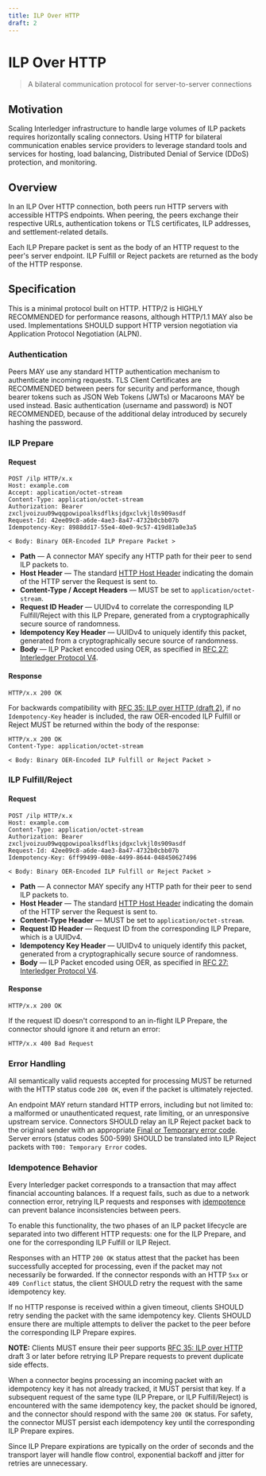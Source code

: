 ```yaml
---
title: ILP Over HTTP
draft: 2
---
```


# ILP Over HTTP

> A bilateral communication protocol for server-to-server connections

## Motivation

Scaling Interledger infrastructure to handle large volumes of ILP packets requires horizontally scaling connectors. Using HTTP for bilateral communication enables service providers to leverage standard tools and services for hosting, load balancing, Distributed Denial of Service (DDoS) protection, and monitoring.

## Overview

In an ILP Over HTTP connection, both peers run HTTP servers with accessible HTTPS endpoints. When peering, the peers exchange their respective URLs, authentication tokens or TLS certificates, ILP addresses, and settlement-related details.

Each ILP Prepare packet is sent as the body of an HTTP request to the peer's server endpoint. ILP Fulfill or Reject packets are returned as the body of the HTTP response.

## Specification

This is a minimal protocol built on HTTP. HTTP/2 is HIGHLY RECOMMENDED for performance reasons, although HTTP/1.1 MAY also be used. Implementations SHOULD support HTTP version negotiation via Application Protocol Negotiation (ALPN).

### Authentication

Peers MAY use any standard HTTP authentication mechanism to authenticate incoming requests. TLS Client Certificates are RECOMMENDED between peers for security and performance, though bearer tokens such as JSON Web Tokens (JWTs) or Macaroons MAY be used instead. Basic authentication (username and password) is NOT RECOMMENDED, because of the additional delay introduced by securely hashing the password.

### ILP Prepare

#### Request

```http
POST /ilp HTTP/x.x
Host: example.com
Accept: application/octet-stream
Content-Type: application/octet-stream
Authorization: Bearer zxcljvoizuu09wqqpowipoalksdflksjdgxclvkjl0s909asdf
Request-Id: 42ee09c8-a6de-4ae3-8a47-4732b0cbb07b
Idempotency-Key: 8988dd17-55e4-40e0-9c57-419d81a0e3a5

< Body: Binary OER-Encoded ILP Prepare Packet >
```

- **Path** &mdash; A connector MAY specify any HTTP path for their peer to send ILP packets to.
- **Host Header** &mdash; The standard [HTTP Host Header](https://tools.ietf.org/html/rfc2616#section-14.23) indicating the domain of the HTTP server the Request is sent to.
- **Content-Type / Accept Headers** &mdash; MUST be set to `application/octet-stream`.
- **Request ID Header** &mdash; UUIDv4 to correlate the corresponding ILP Fulfill/Reject with this ILP Prepare, generated from a cryptographically secure source of randomness.
- **Idempotency Key Header** &mdash; UUIDv4 to uniquely identify this packet, generated from a cryptographically secure source of randomness.
- **Body** &mdash; ILP Packet encoded using OER, as specified in [RFC 27: Interledger Protocol V4](./0027-interledger-protocol-4/0027-interledger-protocol-4.md).

#### Response

```http
HTTP/x.x 200 OK
```

For backwards compatibility with [RFC 35: ILP over HTTP (draft 2)](https://interledger.org/rfcs/0035-ilp-over-http/draft-2.html), if no `Idempotency-Key` header is included, the raw OER-encoded ILP Fulfill or Reject MUST be returned within the body of the response:

```http
HTTP/x.x 200 OK
Content-Type: application/octet-stream

< Body: Binary OER-Encoded ILP Fulfill or Reject Packet >
```

### ILP Fulfill/Reject

#### Request

```http
POST /ilp HTTP/x.x
Host: example.com
Content-Type: application/octet-stream
Authorization: Bearer zxcljvoizuu09wqqpowipoalksdflksjdgxclvkjl0s909asdf
Request-Id: 42ee09c8-a6de-4ae3-8a47-4732b0cbb07b
Idempotency-Key: 6ff99499-008e-4499-8644-048450627496

< Body: Binary OER-Encoded ILP Fulfill or Reject Packet >
```

- **Path** &mdash; A connector MAY specify any HTTP path for their peer to send ILP packets to.
- **Host Header** &mdash; The standard [HTTP Host Header](https://tools.ietf.org/html/rfc2616#section-14.23) indicating the domain of the HTTP server the Request is sent to.
- **Content-Type Header** &mdash; MUST be set to `application/octet-stream`.
- **Request ID Header** &mdash; Request ID from the corresponding ILP Prepare, which is a UUIDv4.
- **Idempotency Key Header** &mdash; UUIDv4 to uniquely identify this packet, generated from a cryptographically secure source of randomness.
- **Body** &mdash; ILP Packet encoded using OER, as specified in [RFC 27: Interledger Protocol V4](./0027-interledger-protocol-4/0027-interledger-protocol-4.md).

#### Response

```http
HTTP/x.x 200 OK
```

If the request ID doesn't correspond to an in-flight ILP Prepare, the connector should ignore it and return an error:

```http
HTTP/x.x 400 Bad Request
```

### Error Handling

All semantically valid requests accepted for processing MUST be returned with the HTTP status code `200 OK`, even if the packet is ultimately rejected.

An endpoint MAY return standard HTTP errors, including but not limited to: a malformed or unauthenticated request, rate limiting, or an unresponsive upstream service. Connectors SHOULD relay an ILP Reject packet back to the original sender with an appropriate [Final or Temporary error code](./0027-interledger-protocol-4/0027-interledger-protocol-4#error-codes). Server errors (status codes 500-599) SHOULD be translated into ILP Reject packets with `T00: Temporary Error` codes.

### Idempotence Behavior

Every Interledger packet corresponds to a transaction that may affect financial accounting balances. If a request fails, such as due to a network connection error, retrying ILP requests and responses with [idempotence](https://en.wikipedia.org/wiki/Idempotence) can prevent balance inconsistencies between peers.

To enable this functionality, the two phases of an ILP packet lifecycle are separated into two different HTTP requests: one for the ILP Prepare, and one for the corresponding ILP Fulfill or ILP Reject.

Responses with an HTTP `200 OK` status attest that the packet has been successfully accepted for processing, even if the packet may not necessarily be forwarded. If the connector responds with an HTTP `5xx` or `409 Conflict` status, the client SHOULD retry the request with the same idempotency key.

If no HTTP response is received within a given timeout, clients SHOULD retry sending the packet with the same idempotency key. Clients SHOULD ensure there are multiple attempts to deliver the packet to the peer before the corresponding ILP Prepare expires.

**NOTE:** Clients MUST ensure their peer supports [RFC 35: ILP over HTTP](.) draft 3 or later before retrying ILP Prepare requests to prevent duplicate side effects.

When a connector begins processing an incoming packet with an idempotency key it has not already tracked, it MUST persist that key. If a subsequent request of the same type (ILP Prepare, or ILP Fulfill/Reject) is encountered with the same idempotency key, the packet should be ignored, and the connector should respond with the same `200 OK` status. For safety, the connector MUST persist each idempotency key until the corresponding ILP Prepare expires.

Since ILP Prepare expirations are typically on the order of seconds and the transport layer will handle flow control, exponential backoff and jitter for retries are unnecessary.
